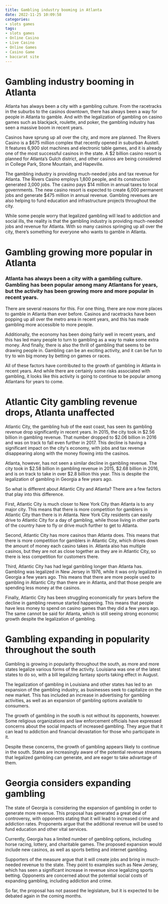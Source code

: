 ```yaml
---
title: Gambling industry booming in Atlanta
date: 2022-11-25 10:09:58
categories:
- slots games
tags:
- slots games
- Online Casino
- Live Casino
- Online Games
- Casino Game
- baccarat site
---
```



#  Gambling industry booming in Atlanta

Atlanta has always been a city with a gambling culture. From the racetracks in the suburbs to the casinos downtown, there has always been a way for people in Atlanta to gamble. And with the legalization of gambling on casino games such as blackjack, roulette, and poker, the gambling industry has seen a massive boom in recent years.

Casinos have sprung up all over the city, and more are planned. The Rivers Casino is a $675 million complex that recently opened in suburban Austell. It features 6,900 slot machines and electronic table games, and it is already one of the most successful casinos in the state. A $2 billion casino resort is planned for Atlanta’s Gulch district, and other casinos are being considered in College Park, Stone Mountain, and Hapeville.

The gambling industry is providing much-needed jobs and tax revenue for Atlanta. The Rivers Casino employs 1,800 people, and its construction generated 3,000 jobs. The casino pays $14 million in annual taxes to local governments. The new casino resort is expected to create 6,000 permanent jobs and generate $475 million in annual revenue. Gambling revenues are also helping to fund education and infrastructure projects throughout the city.

While some people worry that legalized gambling will lead to addiction and social ills, the reality is that the gambling industry is providing much-needed jobs and revenue for Atlanta. With so many casinos springing up all over the city, there’s something for everyone who wants to gamble in Atlanta.

#  Gambling growing more popular in Atlanta

### Atlanta has always been a city with a gambling culture. Gambling has been popular among many Atlantans for years, but the activity has been growing more and more popular in recent years.

There are several reasons for this. For one thing, there are now more places to gamble in Atlanta than ever before. Casinos and racetracks have been popping up all over the metro area in recent years, and this has made gambling more accessible to more people.

 Additionally, the economy has been doing fairly well in recent years, and this has led many people to turn to gambling as a way to make some extra money. And finally, there is also the thrill of gambling that seems to be drawing people in. Gambling can be an exciting activity, and it can be fun to try to win big money by betting on games or races.

All of these factors have contributed to the growth of gambling in Atlanta in recent years. And while there are certainly some risks associated with gambling, it looks like this activity is going to continue to be popular among Atlantans for years to come.

#  Atlantic City gambling revenue drops, Atlanta unaffected

Atlantic City, the gambling hub of the east coast, has seen its gambling revenue drop significantly in recent years. In 2015, the city took in $2.56 billion in gambling revenue. That number dropped to $2.06 billion in 2016 and was on track to fall even further in 2017. This decline is having a significant impact on the city's economy, with jobs and tax revenue disappearing along with the money flowing into the casinos.

Atlanta, however, has not seen a similar decline in gambling revenue. The city took in $2.58 billion in gambling revenue in 2015, $2.68 billion in 2016, and is on track to take in over $2.8 billion this year. This is despite the legalization of gambling in Georgia a few years ago.

So what is different about Atlantic City and Atlanta? There are a few factors that play into this difference.

First, Atlantic City is much closer to New York City than Atlanta is to any major city. This means that there is more competition for gamblers in Atlantic City than there is in Atlanta. New York City residents can easily drive to Atlantic City for a day of gambling, while those living in other parts of the country have to fly or drive much further to get to Atlanta.

Second, Atlantic City has more casinos than Atlanta does. This means that there is more competition for gamblers in Atlantic City, which drives down the amount of money each casino takes in. Atlanta also has multiple casinos, but they are not as close together as they are in Atlantic City, so there is less competition for customers there.

Third, Atlantic City has had legal gambling longer than Atlanta has. Gambling was legalized in New Jersey in 1976, while it was only legalized in Georgia a few years ago. This means that there are more people used to gambling in Atlantic City than there are in Atlanta, and that those people are spending less money at the casinos.

Finally, Atlantic City has been struggling economically for years before the decline in gambling revenue started happening. This means that people have less money to spend on casino games than they did a few years ago. The same cannot be said for Atlanta, which is still seeing strong economic growth despite the legalization of gambling.

#  Gambling expanding in popularity throughout the south

Gambling is growing in popularity throughout the south, as more and more states legalize various forms of the activity. Louisiana was one of the latest states to do so, with a bill legalizing fantasy sports taking effect in August.

The legalization of gambling in Louisiana and other states has led to an expansion of the gambling industry, as businesses seek to capitalize on the new market. This has included an increase in advertising for gambling activities, as well as an expansion of gambling options available to consumers.

The growth of gambling in the south is not without its opponents, however. Some religious organizations and law enforcement officials have expressed concerns about the social impacts of increased gambling. They argue that it can lead to addiction and financial devastation for those who participate in it.

Despite these concerns, the growth of gambling appears likely to continue in the south. States are increasingly aware of the potential revenue streams that legalized gambling can generate, and are eager to take advantage of them.

#  Georgia considers expanding gambling

The state of Georgia is considering the expansion of gambling in order to generate more revenue. This proposal has generated a great deal of controversy, with opponents stating that it will lead to increased crime and addiction rates. Proponents argue that the additional revenue will be used to fund education and other vital services.

Currently, Georgia has a limited number of gambling options, including horse racing, lottery, and charitable games. The proposed expansion would include new casinos, as well as sports betting and internet gambling.

 Supporters of the measure argue that it will create jobs and bring in much-needed revenue to the state. They point to examples such as New Jersey, which has seen a significant increase in revenue since legalizing sports betting. Opponents are concerned about the potential social costs of expanding gambling, including addiction and crime.

So far, the proposal has not passed the legislature, but it is expected to be debated again in the coming months.